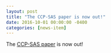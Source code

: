 ```yaml
---
layout: post
title: "The CCP-SAS paper is now out!"
date: 2016-10-01 00:00:00 -0400
categories: [news-item]
---
```

The [CCP-SAS paper](http://journals.iucr.org/j/issues/2016/06/00/zg5003/index.html) is now out!